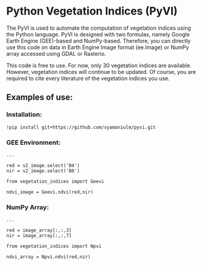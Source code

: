 # Python Vegetation Indices (PyVI)

The PyVI is used to automate the computation of vegetation indices using the Python language. PyVI is designed with two formulas, namely Google Earth Engine (GEE)-based and NumPy-based. Therefore, you can directly use this code on data in Earth Engine Image format (ee.Image) or NumPy array accessed using GDAL or Rasterio.

This code is free to use. For now, only 30 vegetation indices are available. However, vegetation indices will continue to be updated. Of course, you are required to cite every literature of the vegetation indices you use.

## Examples of use:

### Installation:

```
!pip install git+https://github.com/syamaniulm/pyvi.git
```

### GEE Environment:

```
...

red = s2_image.select('B4')
nir = s2_image.select('B8')

from vegetation_indices import Geevi

ndvi_image = Geevi.ndvi(red,nir)

```

### NumPy Array:

```
...

red = image_array[:,:,3]
nir = image_array[:,:,7]

from vegetation_indices import Npvi

ndvi_array = Npvi.ndvi(red,nir)

```
